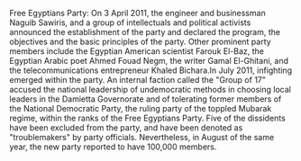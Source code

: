 Free Egyptians Party: On 3 April 2011, the engineer and businessman Naguib Sawiris, and a group of intellectuals and political activists announced the establishment of the party and declared the program, the objectives and the basic principles of the party. Other prominent party members include the Egyptian American scientist Farouk El-Baz, the Egyptian Arabic poet Ahmed Fouad Negm, the writer Gamal El-Ghitani, and the telecommunications entrepreneur Khaled Bichara.In July 2011, infighting emerged within the party. An internal faction called the "Group of 17" accused the national leadership of undemocratic methods in choosing local leaders in the Damietta Governorate and of tolerating former members of the National Democratic Party, the ruling party of the toppled Mubarak regime, within the ranks of the Free Egyptians Party. Five of the dissidents have been excluded from the party, and have been denoted as "troublemakers" by party officials. Nevertheless, in August of the same year, the new party reported to have 100,000 members.
